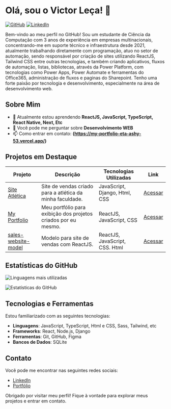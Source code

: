 # Olá, sou o Victor Leça! 👋

[![GitHub](https://img.shields.io/badge/GitHub-@vlecabr-black?style=flat-square&logo=github)](https://github.com/vlecabr)
[![LinkedIn](https://img.shields.io/badge/LinkedIn-Victor%20Leca-blue?style=flat-square&logo=linkedin)](https://www.linkedin.com/in/victor-leca-vlkbr/)

Bem-vindo ao meu perfil no GitHub! Sou um estudante de Ciência da Computação com 3 anos de experiência em empresas multinacionais, concentrando-me em suporte técnico e infraestrutura desde 2021, atualmente trabalhando diretamente com programação, atuo no setor de automação, sendo responsável por criação de sites utilizando ReactJS, Tailwind CSS entre outras tecnologias, e também criando aplicativos, fluxos de automação, listas, bibliotecas, através da Power Platform, com tecnologias como Power Apps, Power Automate e ferramentas do Office365, administração de fluxos e paginas do Sharepoint.
Tenho uma forte paixão por tecnologia e desenvolvimento, especialmente na área de desenvolvimento web.

## Sobre Mim

- 🌱 Atualmente estou aprendendo **ReactJS, JavaScript, TypeScript, React Native, Next, Etc**
- 💬 Você pode me perguntar sobre **Desenvolvimento WEB**
- 📫 Como entrar em contato: **(https://my-portfolio-eta-ashy-53.vercel.app/)**

## Projetos em Destaque

| Projeto                | Descrição                                           | Tecnologias Utilizadas               | Link                     |
|-----------------------|-----------------------------------------------------|--------------------------------------|--------------------------|
| [Site Atlética](https://github.com/Lu4head/Site_Tec_Barao) | Site de vendas criado para a atlética da minha faculdade. | JavaScript, Django, Html, CSS                  | [Acessar](https://github.com/Lu4head/Site_Tec_Barao) |
| [My Portfolio](https://github.com/vLecaBR/my-portfolio) | Meu portfólio para exibição dos projetos criados por eu mesmo. | ReactJS, JavaScript, CSS                       | [Acessar](https://github.com/vLecaBR/my-portfolio) |
| [sales-website-model](https://github.com/vLecaBR/sales-website-model) | Modelo para site de vendas com ReactJS. | ReactJS, JavaScript, CSS. Html                   | [Acessar](https://github.com/vLecaBR/sales-website-model) |

## Estatísticas do GitHub

![Linguagens mais utilizadas](https://github-readme-stats.vercel.app/api/top-langs/?username=vlecabr&layout=compact&theme=radical)


![Estatísticas do GitHub](https://github-readme-stats.vercel.app/api?username=vlecabr&show_icons=true&theme=radical)



## Tecnologias e Ferramentas

Estou familiarizado com as seguintes tecnologias:

- **Linguagens**: JavaScript, TypeScript, Html e CSS, Sass, Tailwind, etc
- **Frameworks**: React, Node.js, Django
- **Ferramentas**: Git, GitHub, Figma
- **Bancos de Dados**: SQLite

## Contato

Você pode me encontrar nas seguintes redes sociais:

- [LinkedIn](https://www.linkedin.com/in/victor-leca-vlkbr/)
- [Portfólio](https://my-portfolio-eta-ashy-53.vercel.app/)

Obrigado por visitar meu perfil! Fique à vontade para explorar meus projetos e entrar em contato.

